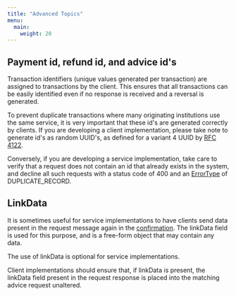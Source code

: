 ```yaml
---
title: "Advanced Topics"
menu:
  main:
    weight: 20
---
```


## Payment id, refund id, and advice id's

Transaction identifiers (unique values generated per transaction) are assigned to transactions by the client. This ensures that all transactions can be easily identified even if no 
response is received and a reversal is generated.

To prevent duplicate transactions where many originating institutions use the same service, it is very important that these id's are generated correctly by clients. 
If you are developing a client implementation, please take note to generate id's as random UUID's, as defined for a variant 4 UUID by [RFC 4122](https://tools.ietf.org/html/rfc4122).

Conversely, if you are developing a service implementation, take care to verify that a request does not contain an id that already exists in the system, and decline all such requests with a 
status code of 400 and an [ErrorType](/specification/definitions/#errordetail) of DUPLICATE_RECORD.

## LinkData

It is sometimes useful for service implementations to have clients send data present in the request message again in the [confirmation](/transaction-flows/#payments). The linkData field is used for this purpose, and is a 
free-form object that may contain any data.

The use of linkData is optional for service implementations.

Client implementations should ensure that, if linkData is present, the linkData field present in the request response is placed into the matching advice request unaltered.
